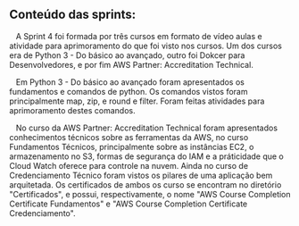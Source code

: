 ## Conteúdo das sprints: 
&nbsp;&nbsp;&nbsp;A Sprint 4 foi formada por três cursos em formato de vídeo aulas e atividade para aprimoramento do que foi visto nos cursos. Um  dos cursos era de Python 3 - Do básico ao avançado, outro foi Dokcer para Desenvolvedores, e por fim AWS Partner: Accreditation Technical.<p>
&nbsp;&nbsp;&nbsp;Em Python 3 - Do básico ao avançado foram apresentados os fundamentos e comandos de python. Os comandos vistos foram principalmente map, zip, e round e filter. Foram feitas atividades para aprimoramento destes comandos.
<p>
&nbsp;&nbsp;&nbsp;No curso da AWS Partner: Accreditation Technical foram apresentados conhecimentos técnicos sobre as ferramentas da AWS, no curso Fundamentos Técnicos, principalmente sobre as instâncias EC2, o armazenamento no S3, formas de segurança do IAM e a práticidade que o Cloud Watch oferece para controle na nuvem. Ainda no curso de Credenciamento Técnico foram vistos os pilares de uma aplicação bem arquitetada. Os certificados de ambos os curso se encontram no diretório "Certificados", e possui, respectivamente, o nome "AWS Course Completion Certificate Fundamentos" e "AWS Course Completion Certificate Credenciamento".
